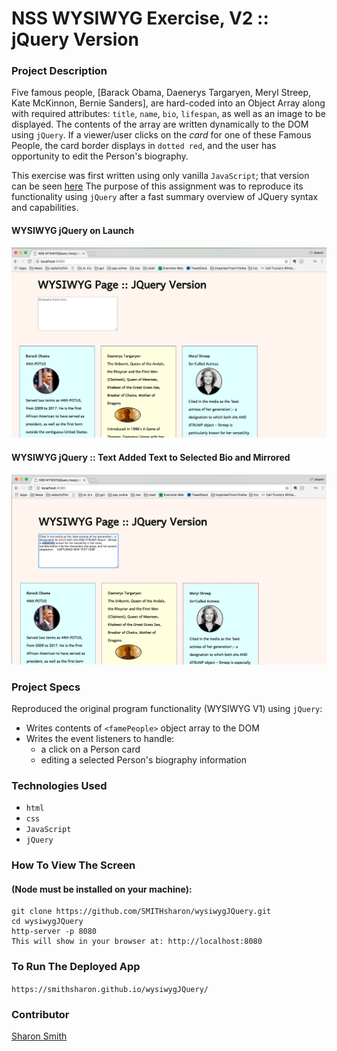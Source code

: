 
# NSS WYSIWYG Exercise, V2 :: jQuery Version

### Project Description 

Five famous people, [Barack Obama, Daenerys Targaryen, Meryl Streep, Kate McKinnon, Bernie Sanders], are hard-coded into an Object Array along with required attributes: `title`, `name`, `bio`, `lifespan`, as well as an image to be displayed. The contents of the array are written dynamically to the DOM using `jQuery`. If a viewer/user clicks on the *card* for one of these Famous People, the card border displays in `dotted red`, and the user has opportunity to edit the Person's biography. 

This exercise was first written using only vanilla `JavaScript`; that version can be seen [here](https://github.com/SMITHsharon/wysiwyg) The purpose of this assignment was to reproduce its functionality using `jQuery` after a fast summary overview of JQuery syntax and capabilities. 


#### WYSIWYG jQuery on Launch
![WYSIWYG jQuery on Launch](https://raw.githubusercontent.com/SMITHsharon/wysiwygJQuery/screens/screens/jQuery%20WYSIWG%20on%20Launch.png)

#### WYSIWYG jQuery :: Text Added Text to Selected Bio and Mirrored
![WYSIWYG jQuery, Text Added to Selected Bio and Mirrored](https://raw.githubusercontent.com/SMITHsharon/wysiwygJQuery/screens/screens/Adding%20to%20Selected%20Bio.png)


### Project Specs
Reproduced the original program functionality (WYSIWYG V1) using `jQuery`:
- Writes contents of `<famePeople>` object array to the DOM
- Writes the event listeners to handle: 
	- a click on a Person card
	- editing a selected Person's biography information


### Technologies Used
- `html`
- `css`
- `JavaScript`
- `jQuery`


### How To View The Screen 
#### (Node must be installed on your machine):
```
git clone https://github.com/SMITHsharon/wysiwygJQuery.git
cd wysiwygJQuery
http-server -p 8080
This will show in your browser at: http://localhost:8080
```

### To Run The Deployed App
`https://smithsharon.github.io/wysiwygJQuery/`


### Contributor
[Sharon Smith](https://github.com/SMITHsharon)

